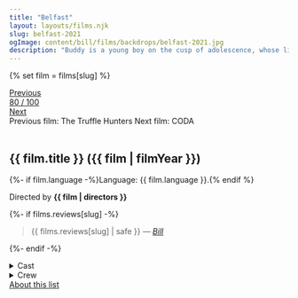```yaml
---
title: "Belfast"
layout: layouts/films.njk
slug: belfast-2021
ogImage: content/bill/films/backdrops/belfast-2021.jpg
description: "Buddy is a young boy on the cusp of adolescence, whose life is filled with familial love, childhood hijinks, and a blossoming romance. Yet, with his beloved hometown caught up in increasing turmoil, his family faces a momentous choice: hope the conflict will pass or leave everything they know behind for a new life."
---
```


{% set film = films[slug] %}

<nav class="films">
  <div class="prev">
    <a href="../the-truffle-hunters-2020"><i class="fa-solid fa-chevron-left fa-xs"></i> Previous</a>
  </div>
  <div>
    <a class="simple" href="../">80 / 100</a>
  </div>
  <div class="next">
    <a href="../coda-2021">Next <i class="fa-solid fa-chevron-right fa-xs"></i></a>
  </div>
  <div class="hint">
    <span class="prev-hint">
      <span class="sr-only">Previous film:</span>
      The Truffle Hunters
    </span>
    <span class="next-hint">
      <span class="sr-only">Next film:</span>
      CODA
    </span>
  </div>
</nav>

<article class="film slug-belfast-2021">
  <div class="backdrop-and-poster">
    <img class="poster" src="../films/posters/{{ slug }}.jpg" alt="">
    <img class="backdrop" src="../films/backdrops/{{ slug }}.jpg" alt="">
  </div>

  <h1>{{ film.title }} ({{ film | filmYear }})</h1>

  <p>
    {%- if film.language -%}Language: {{ film.language }}.{% endif %}
    
  </p>

  <p class="director">
    Directed by <strong>{{ film | directors }}</strong>
  </p>

  {%- if films.reviews[slug] -%}
    <blockquote> 
      {{ films.reviews[slug] | safe }} <em>—&nbsp;<a href="/bill">Bill</a></em>
    </blockquote> 
  {%- endif -%}

  <details>
    <summary>
      Cast
    </summary>
    <ul>
      {%- for cast in film.credits.cast -%}
        <li>
          {{ cast.name }} as <em>{{ cast.character }}</em>
        </li>
      {%- endfor -%}
    </ul>
  </details>

  <details>
    <summary>
      Crew
    </summary>
    <ul>
      {%- for crew in film.credits.crew -%}
        <li>
          {{ crew.name }} &mdash; <em>{{ crew.job }}</em>
        </li>
      {%- endfor -%}
    </ul>
  </details>

</article>
<footer>
  <a href="../about">About this list</a>
</footer>

